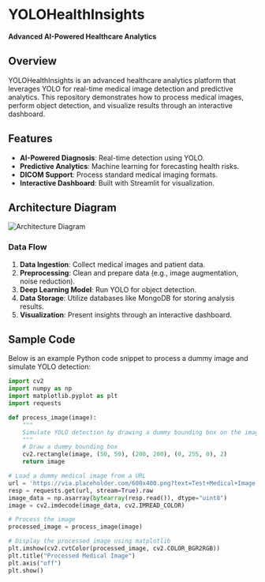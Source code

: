 # YOLOHealthInsights
**Advanced AI-Powered Healthcare Analytics**


## Overview
YOLOHealthInsights is an advanced healthcare analytics platform that leverages YOLO for real-time medical image detection and predictive analytics. This repository demonstrates how to process medical images, perform object detection, and visualize results through an interactive dashboard.

## Features
- **AI-Powered Diagnosis**: Real-time detection using YOLO.
- **Predictive Analytics**: Machine learning for forecasting health risks.
- **DICOM Support**: Process standard medical imaging formats.
- **Interactive Dashboard**: Built with Streamlit for visualization.

## Architecture Diagram
![Architecture Diagram](https://via.placeholder.com/800x400.png?text=Architecture+Diagram)

### Data Flow
1. **Data Ingestion**: Collect medical images and patient data.
2. **Preprocessing**: Clean and prepare data (e.g., image augmentation, noise reduction).
3. **Deep Learning Model**: Run YOLO for object detection.
4. **Data Storage**: Utilize databases like MongoDB for storing analysis results.
5. **Visualization**: Present insights through an interactive dashboard.

## Sample Code

Below is an example Python code snippet to process a dummy image and simulate YOLO detection:

```python
import cv2
import numpy as np
import matplotlib.pyplot as plt
import requests

def process_image(image):
    """
    Simulate YOLO detection by drawing a dummy bounding box on the image.
    """
    # Draw a dummy bounding box
    cv2.rectangle(image, (50, 50), (200, 200), (0, 255, 0), 2)
    return image

# Load a dummy medical image from a URL
url = 'https://via.placeholder.com/600x400.png?text=Test+Medical+Image'
resp = requests.get(url, stream=True).raw
image_data = np.asarray(bytearray(resp.read()), dtype="uint8")
image = cv2.imdecode(image_data, cv2.IMREAD_COLOR)

# Process the image
processed_image = process_image(image)

# Display the processed image using matplotlib
plt.imshow(cv2.cvtColor(processed_image, cv2.COLOR_BGR2RGB))
plt.title("Processed Medical Image")
plt.axis("off")
plt.show()

